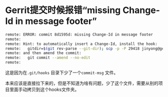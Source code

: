 # Gerrit提交时候报错“missing Change-Id in message footer”

```bash
remote: ERROR: commit 8d1595d: missing Change-Id in message footer
remote: 
remote: Hint: to automatically insert a Change-Id, install the hook:
remote:   gitdir=$(git rev-parse --git-dir); scp -p -P 29418 jinyong@gerrit.konka.com:hooks/commit-msg ${gitdir}/hooks/
remote: and then amend the commit:
remote:   git commit --amend --no-edit
remote:
```

这是因为在`.git/hooks` 目录下少了一个`commit-msg` 文件。

本来应该是直接拉下来的，但是不知道为啥有问题，少了这个文件，需要从别的项目里面手动拷贝到这个hooks文件夹。